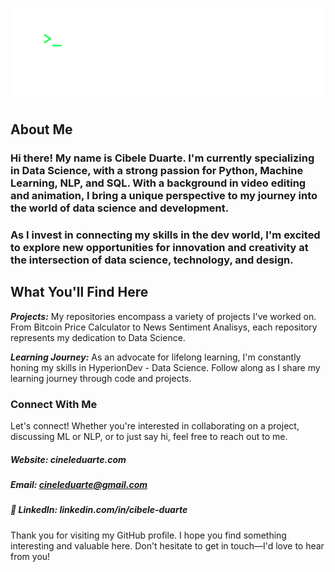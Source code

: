 ![Welcome! I'm Cibele Duarte](gif_banner450.gif)

## About Me
### Hi there! My name is Cibele Duarte. I'm currently specializing in Data Science, with a strong passion for Python, Machine Learning, NLP, and SQL. With a background in video editing and animation, I bring a unique perspective to my journey into the world of data science and development.

### As I invest in connecting my skills in the dev world, I'm excited to explore new opportunities for innovation and creativity at the intersection of data science, technology, and design.


## What You'll Find Here
***Projects:*** My repositories encompass a variety of projects I've worked on. From Bitcoin Price Calculator to News Sentiment Analisys, each repository represents my dedication to Data Science.

***Learning Journey:*** As an advocate for lifelong learning, I'm constantly honing my skills in HyperionDev - Data Science. Follow along as I share my learning journey through code and projects.

### Connect With Me
Let's connect! Whether you're interested in collaborating on a project, discussing ML or NLP, or to just say hi, feel free to reach out to me.


##### Website: cineleduarte.com
##### Email: cineleduarte@gmail.com
##### 🔗 LinkedIn: linkedin.com/in/cibele-duarte


Thank you for visiting my GitHub profile. I hope you find something interesting and valuable here. Don't hesitate to get in touch—I'd love to hear from you!

<!--
**cibele-r-d/cibele-r-d** is a ✨ _special_ ✨ repository because its `README.md` (this file) appears on your GitHub profile.

Here are some ideas to get you started:

- 🔭 I’m currently working on ...
- 🌱 I’m currently learning ...
- 👯 I’m looking to collaborate on ...
- 🤔 I’m looking for help with ...
- 💬 Ask me about ...
- 📫 How to reach me: ...
- 😄 Pronouns: ...
- ⚡ Fun fact: ...
-->

